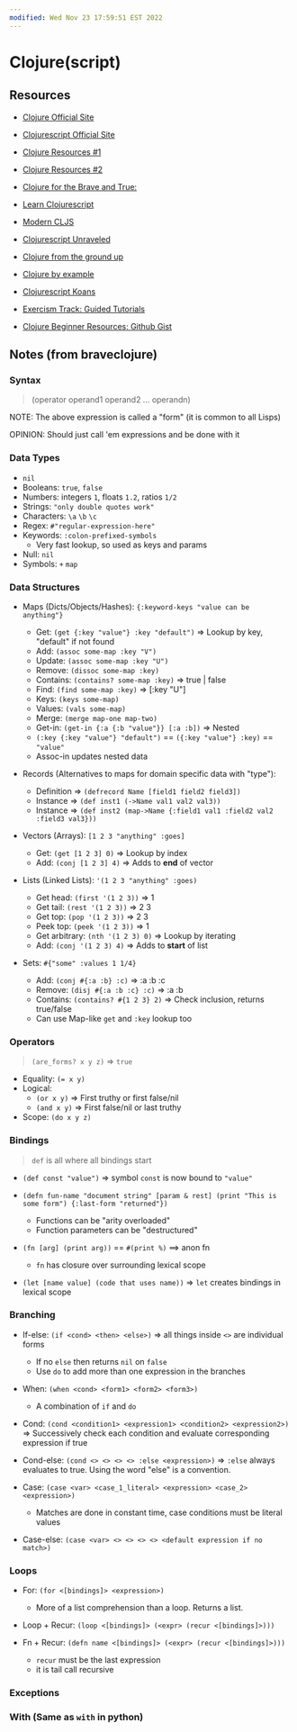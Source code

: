 ```yaml
---
modified: Wed Nov 23 17:59:51 EST 2022
---
```

# Clojure(script)

## Resources

- [Clojure Official Site](https://clojure.org/index)
- [Clojurescript Official Site](https://clojurescript.org/index)

- [Clojure Resources #1](https://clojuredocs.org/)
- [Clojure Resources #2](https://clojure-doc.org/)

- [Clojure for the Brave and True:](https://www.braveclojure.com/)

- [Learn Clojurescript](https://www.learn-clojurescript.com/section-0/)

- [Modern CLJS](https://github.com/magomimmo/modern-cljs)

- [Clojurescript Unraveled](https://funcool.github.io/clojurescript-unraveled/)

- [Clojure from the ground up](https://aphyr.com/posts/301-clojure-from-the-ground-up-welcome)

- [Clojure by example](https://kimh.github.io/clojure-by-example/#about-this-page)

- [Clojurescript Koans](http://clojurescriptkoans.com/)

- [Exercism Track: Guided Tutorials](https://exercism.org/tracks/clojure)

- [Clojure Beginner Resources: Github Gist](https://gist.github.com/yogthos/be323be0361c589570a6da4ccc85f58f)

## Notes (from braveclojure)

### Syntax

> (operator operand1 operand2 ... operandn)

NOTE: The above expression is called a "form" (it is common to all Lisps)

OPINION: Should just call 'em expressions and be done with it

### Data Types

- `nil`
- Booleans: `true`, `false`
- Numbers: integers `1`, floats `1.2`, ratios `1/2`
- Strings: `"only double quotes work"`
- Characters: `\a` `\b` `\c`
- Regex: `#"regular-expression-here"`
- Keywords: `:colon-prefixed-symbols`
  - Very fast lookup, so used as keys and params
- Null: `nil`
- Symbols: `+` `map`

### Data Structures

- Maps (Dicts/Objects/Hashes): `{:keyword-keys "value can be anything"}`

  - Get: `(get {:key "value"} :key "default")` => Lookup by key, "default" if not found
  - Add: `(assoc some-map :key "V")`
  - Update: `(assoc some-map :key "U")`
  - Remove: `(dissoc some-map :key)`
  - Contains: `(contains? some-map :key)` => true | false
  - Find: `(find some-map :key)` => [:key "U"]
  - Keys: `(keys some-map)`
  - Values: `(vals some-map)`
  - Merge: `(merge map-one map-two)`
  - Get-in: `(get-in {:a {:b "value"}} [:a :b])` => Nested
  - `(:key {:key "value"} "default")` == `({:key "value"} :key)` == `"value"`
  - Assoc-in updates nested data

- Records (Alternatives to maps for domain specific data with "type"):

  - Definition => `(defrecord Name [field1 field2 field3])`
  - Instance => `(def inst1 (->Name val1 val2 val3))`
  - Instance => `(def inst2 (map->Name {:field1 val1 :field2 val2 :field3 val3}))`

- Vectors (Arrays): `[1 2 3 "anything" :goes]`

  - Get: `(get [1 2 3] 0)` => Lookup by index
  - Add: `(conj [1 2 3] 4)` => Adds to **end** of vector

- Lists (Linked Lists): `'(1 2 3 "anything" :goes)`

  - Get head: `(first '(1 2 3))` => 1
  - Get tail: `(rest '(1 2 3))` => 2 3
  - Get top: `(pop '(1 2 3))` => 2 3
  - Peek top: `(peek '(1 2 3))` => 1
  - Get arbitrary: `(nth '(1 2 3) 0)` => Lookup by iterating
  - Add: `(conj '(1 2 3) 4)` => Adds to **start** of list

- Sets: `#{"some" :values 1 1/4}`

  - Add: `(conj #{:a :b} :c)` => :a :b :c
  - Remove: `(disj #{:a :b :c} :c)` => :a :b
  - Contains: `(contains? #{1 2 3} 2)` => Check inclusion, returns true/false
  - Can use Map-like `get` and `:key` lookup too

### Operators

> `(are_forms? x y z)` => `true`

- Equality: `(= x y)`
- Logical:
  - `(or x y)` => First truthy or first false/nil
  - `(and x y)` => First false/nil or last truthy
- Scope: `(do x y z)`

### Bindings

> `def` is all where all bindings start

- `(def const "value")` => symbol `const` is now bound to `"value"`

- `(defn fun-name "document string" [param & rest] (print "This is some form") {:last-form "returned"}) `

  - Functions can be "arity overloaded"
  - Function parameters can be "destructured"

- `(fn [arg] (print arg))` == `#(print %)` ==> anon fn

  - `fn` has closure over surrounding lexical scope

- `(let [name value] (code that uses name))` => `let` creates bindings in lexical scope

### Branching

- If-else: `(if <cond> <then> <else>)` => all things inside `<>` are individual forms

  - If no `else` then returns `nil` on `false`
  - Use `do` to add more than one expression in the branches

- When: `(when <cond> <form1> <form2> <form3>)`

  - A combination of `if` and `do`

- Cond: `(cond <condition1> <expression1> <condition2> <expression2>)` => Successively check each condition and evaluate corresponding expression if true

- Cond-else: `(cond <> <> <> <> :else <expression>)` => `:else` always evaluates to true. Using the word "else" is a convention.

- Case: `(case <var> <case_1_literal> <expression> <case_2> <expression>)`

  - Matches are done in constant time, case conditions must be literal values

- Case-else: `(case <var> <> <> <> <> <default expression if no match>)`

### Loops

- For: `(for <[bindings]> <expression>)`

  - More of a list comprehension than a loop. Returns a list.

- Loop + Recur: `(loop <[bindings]> (<expr> (recur <[bindings]>)))`

- Fn + Recur: `(defn name <[bindings]> (<expr> (recur <[bindings]>)))`

  - `recur` must be the last expression
  - it is tail call recursive

### Exceptions

### With (Same as `with` in python)

